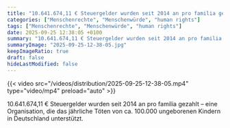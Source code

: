 ```yaml
---
title: "10.641.674,11 € Steuergelder wurden seit 2014 an pro familia gezahlt – eine Organisation, die das jährliche Töten von ca. 100.000 ungeborenen Kindern in Deutschland unterstützt."
categories: ["Menschenrechte", "Menschenwürde", "human rights"]
tags: ["Menschenrechte", "Menschenwürde", "human rights"]
date: 2025-09-25 12:38:05 +0100
summary: "10.641.674,11 € Steuergelder wurden seit 2014 an pro familia gezahlt – eine Organisation, die das jährliche Töten von ca. 100.000 ungeborenen Kindern in Deutschland unterstützt."
summaryImage: "2025-09-25-12-38-05.jpg"
keepImageRatio: true
draft: false
hideLastModified: false
---
```


{{< video src="/videos/distribution/2025-09-25-12-38-05.mp4" type="video/mp4" preload="auto" >}}

10.641.674,11 € Steuergelder wurden seit 2014 an pro familia gezahlt – eine Organisation, die das jährliche Töten von ca. 100.000 ungeborenen Kindern in Deutschland unterstützt.